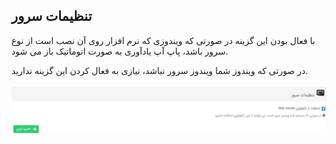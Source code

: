 ﻿## تنظیمات سرور

با فعال بودن این گزینه در صورتی که ویندوزی که نرم افزار روی آن نصب است از نوع سرور باشد، پاپ آپ یادآوری به صورت اتوماتیک باز می شود.

در صورتی که ویندوز شما ویندوز سرور نباشد، نیازی به فعال کردن این گزینه ندارید.


![](ServerSetting.png)

